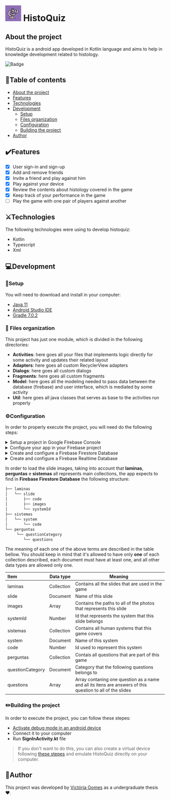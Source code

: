 <h1>
	<img src="https://github.com/victoriaogomes/HistoQuiz/blob/8e8af42e8ef67a0bb6611473f1817195d6bb8032/app/src/main/ic_launcher-playstore.png" width="50" height="50"> HistoQuiz</img>
</h1>

## About the project

HistoQuiz is a android app developed in Kotlin language and aims to help in knowledge development related to histology. 

![Badge](https://img.shields.io/badge/build-passing-brightgreen)

## :pencil:Table of contents

- [About the project](#about-the-project)
- [Features](#features)
- [Technologies](#technologies)
- [Development](#development)
  - [Setup](#setup)
  - [Files organization](#files-organization)
  - [Configuration](#configuration)
  - [Building the project](#building-the-project)
- [Author](#author)

## :heavy_check_mark:Features

- [x] User sign-in and sign-up
- [x] Add and remove friends
- [x] Invite a friend and play against him
- [x] Play against your device
- [x] Review the contents about histology covered in the game
- [x] Keep track of your performance in the game
- [ ] Play the game with one pair of players against another

## ⚔️Technologies

The following technologies were using to develop histoquiz:

- Kotlin
- Typescript
- Xml

## :computer:Development

### :wrench:Setup

You will need to download and install in your computer:

- [Java 11](https://www.oracle.com/java/technologies/javase/jdk11-archive-downloads.html)
- [Android Studio IDE](https://developer.android.com/studio)
- [Gradle 7.0.2](https://gradle.org/install/)

### :open_file_folder: Files organization

This project has just one module, which is divided in the following directories:

- **Activities**: here goes all your files that implements logic directly for some activity and updates their related layout
- **Adapters**: here goes all custom RecyclerView adapters
- **Dialogs**: here goes all custom dialogs
- **Fragments**: here goes all custom fragments
- **Model**: here goes all the modeling needed to pass data between the database (firebase) and user interface, which is mediated by some activity
- **Util**: here goes all java classes that serves as base to the activities run properly

### :gear:Configuration

In order to properly execute the project, you will need do the following steps:

<details>
	<summary>Setup a project in Google Firebase Console</summary>
    	<ul>
        	<li>
                To do so, you may access this <a src="https://console.firebase.google.com/?hl=pt-							br">link</a>.
            </li>
        </ul>
</details>

<details>
	<summary>Configure your app in your Firebase project</summary>
    	<ul>
        	<li>
                The configuration should be done using <b>com.lenda.histoquiz</b> as package name
            </li>
            <li>
            	At the end of the setup, a <b>google-services.json</b> will provided, which you should download put in HistoQuiz <bf>app</bf> folder
            </li>
        </ul>
</details>

<details>
	<summary>Create and configure a Firebase Firestore Database</summary>
    	<ul>
        	<li>
                You should select to create database, and choose <b>init in production mode</b>
            </li>
            <li>
            	The Cloud Firestore Local can remains the same as the suggested from Firebase
            </li>
            <li>
            	After it has been created, you should go in <b>rules</b> tab and paste the following code:
              <pre class="line-numbers" style="white-space: pre-line">
<code class="language-css" style="white-space: pre-line">
  rules_version = '2';
  service cloud.firestore {
    match /databases/{database}/documents {
      match /{document=**} {
        allow read, write: if request.auth.uid != null;
      }
    }
  }
</code>
</pre>
            </li>
        </ul>
</details>

<details>
	<summary>Create and configure a Firebase Realtime Database</summary>
    	<ul>
        	<li>
                You should select to create database and left Realtime Database Local in the same as suggested from Firebase
            </li>
            <li>
            	The init mode should be set to <b>blocked mode</b>
            </li>
            <li>
            	After it has been created, you should go in <b>rules</b> tab and paste the following code:
              <pre class="line-numbers" style="white-space: pre-line">
<code class="language-css" style="white-space: pre-line">
  {
  "rules": {
    ".read": true,
    ".write": true
  }
}
</code>
</pre>
            </li>
        </ul>
</details>

In order to load the slide images, taking into account that **laminas**, **perguntas** e **sistemas** all represents main collections, the app expects to find in **Firebase Firestore Database** the following structure:

```
├── laminas
│   └── slide
│   	├── code
│   	├── images
│   	└── systemId 
├── sistemas
│   └── system
│   	└── code 
└── perguntas
  	 └── questionCategory
   		└── questions 
```

The meaning of each one of the above terms are described in the table bellow. You should keep in mind that it's allowed to have only **one** of each collection described, each document must have at least one, and all other data types are allowed only one.

| **Item**         | Data type  | **Meaning**                                                  |
| :--------------- | ---------- | ------------------------------------------------------------ |
| laminas          | Collection | Contains all the slides that are used in the game            |
| slide            | Document   | Name of this slide                                           |
| images           | Array      | Contains the paths to all of the photos that represents this slide |
| systemId         | Number     | Id that represents the system that this slide belongs        |
| sistemas         | Collection | Contains all human systems that this game covers             |
| system           | Document   | Name of this system                                          |
| code             | Number     | Id used to represent this system                             |
| perguntas        | Collection | Contais all questions that are part of this game             |
| questionCategory | Document   | Category that the following questions belongs to             |
| questions        | Array      | Array contaning one question as a name and all its itens are answers of this question to all of the slides |

### :pencil2:Building the project

In order to execute the project, you can follow these stepes:

- [Activate debug mode in an android device](https://developer.android.com/studio/debug/dev-options)
- Connect it to your computer
- Run **SignInActivity.kt** file

> If you don't want to do this, you can also create a virtual device following [these stepes](https://developer.android.com/studio/run/managing-avds) and emulate HistoQuiz directly on your computer.

## :thought_balloon:Author

This project was developed by [Victória Gomes](https://github.com/victoriaogomes) as a undergraduate thesis :heart:.

